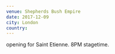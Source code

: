 ```yaml
---
venue: Shepherds Bush Empire
date: 2017-12-09
city: London
country: 
---
```


opening for Saint Etienne. 8PM stagetime.